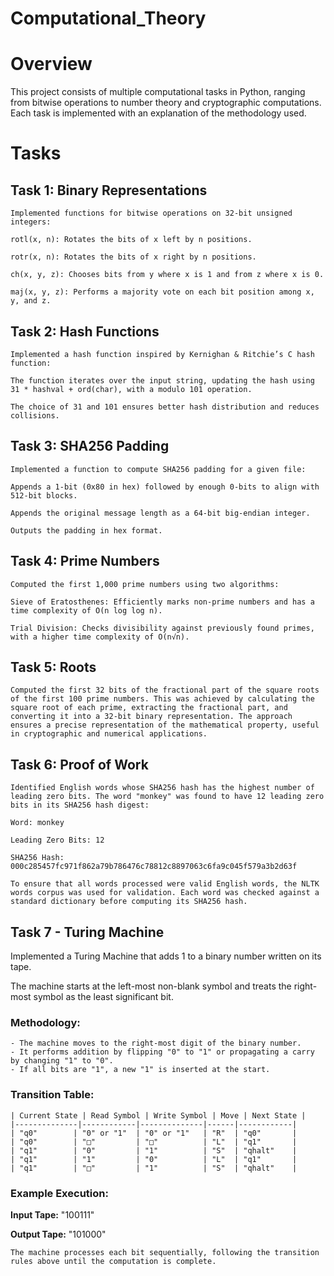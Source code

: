 # Computational_Theory
# Overview

This project consists of multiple computational tasks in Python, ranging from bitwise operations to number theory and cryptographic computations. Each task is implemented with an explanation of the methodology used.

# Tasks

## Task 1: Binary Representations

    Implemented functions for bitwise operations on 32-bit unsigned integers:

    rotl(x, n): Rotates the bits of x left by n positions.

    rotr(x, n): Rotates the bits of x right by n positions.

    ch(x, y, z): Chooses bits from y where x is 1 and from z where x is 0.

    maj(x, y, z): Performs a majority vote on each bit position among x, y, and z.

## Task 2: Hash Functions

    Implemented a hash function inspired by Kernighan & Ritchie’s C hash function:

    The function iterates over the input string, updating the hash using 31 * hashval + ord(char), with a modulo 101 operation.

    The choice of 31 and 101 ensures better hash distribution and reduces collisions.

## Task 3: SHA256 Padding

    Implemented a function to compute SHA256 padding for a given file:

    Appends a 1-bit (0x80 in hex) followed by enough 0-bits to align with 512-bit blocks.

    Appends the original message length as a 64-bit big-endian integer.

    Outputs the padding in hex format.

## Task 4: Prime Numbers

    Computed the first 1,000 prime numbers using two algorithms:

    Sieve of Eratosthenes: Efficiently marks non-prime numbers and has a time complexity of O(n log log n).

    Trial Division: Checks divisibility against previously found primes, with a higher time complexity of O(n√n).

## Task 5: Roots

    Computed the first 32 bits of the fractional part of the square roots of the first 100 prime numbers. This was achieved by calculating the square root of each prime, extracting the fractional part, and converting it into a 32-bit binary representation. The approach ensures a precise representation of the mathematical property, useful in cryptographic and numerical applications.

## Task 6: Proof of Work

    Identified English words whose SHA256 hash has the highest number of leading zero bits. The word "monkey" was found to have 12 leading zero bits in its SHA256 hash digest:

    Word: monkey

    Leading Zero Bits: 12

    SHA256 Hash: 000c285457fc971f862a79b786476c78812c8897063c6fa9c045f579a3b2d63f

    To ensure that all words processed were valid English words, the NLTK words corpus was used for validation. Each word was checked against a standard dictionary before computing its SHA256 hash.

## Task 7 - Turing Machine
Implemented a Turing Machine that adds 1 to a binary number written on its tape.

The machine starts at the left-most non-blank symbol and treats the right-most symbol as the least significant bit.

   ### Methodology:
    - The machine moves to the right-most digit of the binary number.
    - It performs addition by flipping "0" to "1" or propagating a carry by changing "1" to "0".
    - If all bits are "1", a new "1" is inserted at the start.

   ### Transition Table:

    | Current State | Read Symbol | Write Symbol | Move | Next State |
    |--------------|------------|--------------|------|------------|
    | "q0"        | "0" or "1"  | "0" or "1"   | "R"  | "q0"       |
    | "q0"        | "□"         | "□"          | "L"  | "q1"       |
    | "q1"        | "0"         | "1"          | "S"  | "qhalt"    |
    | "q1"        | "1"         | "0"          | "L"  | "q1"       |
    | "q1"        | "□"         | "1"          | "S"  | "qhalt"    |

   ### Example Execution:
   **Input Tape:** "100111"

   **Output Tape:** "101000"

    The machine processes each bit sequentially, following the transition rules above until the computation is complete.